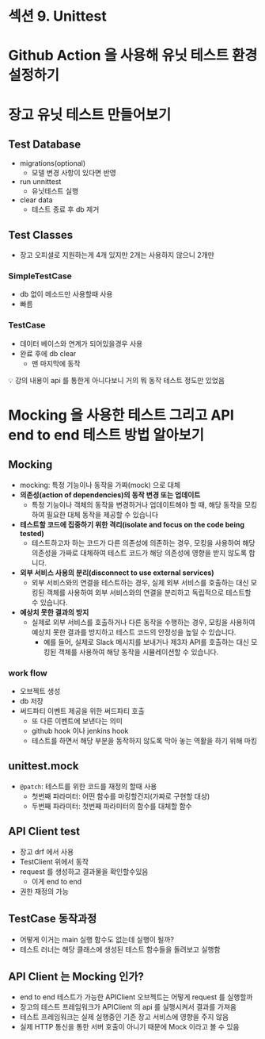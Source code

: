 # 섹션 9. Unittest

# Github Action 을 사용해 유닛 테스트 환경 설정하기

# 장고 유닛 테스트 만들어보기

## Test Database

- migrations(optional)
    - 모델 변경 사항이 있다면 반영
- run unnittest
    - 유닛테스트 실행
- clear data
    - 테스트 종료 후 db 제거

## Test Classes

- 장고 오피셜로 지원하는게 4개 있지만 2개는 사용하지 않으니 2개만

### SimpleTestCase

- db 없이 메소드만 사용할때 사용
- 빠름

### TestCase

- 데이터 베이스와 연계가 되어있을경우 사용
- 완료 후에 db clear
    - 맨 마지막에 동작

<aside>
💡 강의 내용이 api 를 통한게 아니다보니 거의 뭐 동작 테스트 정도만 있었음

</aside>

# Mocking 을 사용한 테스트 그리고 API end to end 테스트 방법 알아보기

## Mocking

- mocking: 특정 기능이나 동작을 가짜(mock) 으로 대체
- **의존성(action of dependencies)의 동작 변경 또는 업데이트**
    - 특정 기능이나 객체의 동작을 변경하거나 업데이트해야 할 때, 해당 동작을 모킹하여 필요한 대체 동작을 제공할 수 있습니다
- **테스트할 코드에 집중하기 위한 격리(isolate and focus on the code being tested)**
    - 테스트하고자 하는 코드가 다른 의존성에 의존하는 경우, 모킹을 사용하여 해당 의존성을 가짜로 대체하여 테스트 코드가 해당 의존성에 영향을 받지 않도록 합니다.
- **외부 서비스 사용의 분리(disconnect to use external services)**
    - 외부 서비스와의 연결을 테스트하는 경우, 실제 외부 서비스를 호출하는 대신 모킹된 객체를 사용하여 외부 서비스와의 연결을 분리하고 독립적으로 테스트할 수 있습니다.
- **예상치 못한 결과의 방지**
    - 실제로 외부 서비스를 호출하거나 다른 동작을 수행하는 경우, 모킹을 사용하여 예상치 못한 결과를 방지하고 테스트 코드의 안정성을 높일 수 있습니다.
        - 예를 들어, 실제로 Slack 메시지를 보내거나 제3자 API를 호출하는 대신 모킹된 객체를 사용하여 해당 동작을 시뮬레이션할 수 있습니다.

### work flow

- 오브젝트 생성
- db 저장
- 써드파티 이벤트 제공을 위한 써드파티 호출
    - 또 다른 이벤트에 보낸다는 의미
    - github hook 이나 jenkins hook
    - 테스트를 하면서 해당 부분을 동작하지 않도록 막아 놓는 역활을 하기 위해 마킹

## unittest.mock

- `@patch`: 테스트를 위한 코드를 재정의 할때 사용
    - 첫번째 파라미터: 어떤 함수를 마킹할건지(가짜로 구현할 대상)
    - 두번째 파라미터: 첫번째 파라미터의 함수를 대체할 함수

## API Client test

- 장고 drf 에서 사용
- TestClient 위에서 동작
- request 를 생성하고 결과물을 확인할수있음
    - 이게 end to end
- 권한 재정의 가능

## TestCase 동작과정

- 어떻게 이거는 main 실행 함수도 없는데 실행이 될까?
- 테스트 러너는 해당 클래스에 생성된 테스트 함수들을 돌려보고 실행함

## API Client 는 Mocking 인가?

- end to end 테스트가 가능한 APIClient 오브젝트는 어떻게 request 를 실행할까
- 장고의 테스트 프레임워크가 APIClient 의 api 를 실행시켜서 결과를 가져옴
- 테스트 프레임워크는 실제 실행중인 기존 장고 서비스에 영향을 주지 않음
- 실제 HTTP 통신을 통한 서버 호출이 아니기 때문에 Mock 이라고 볼 수 있음